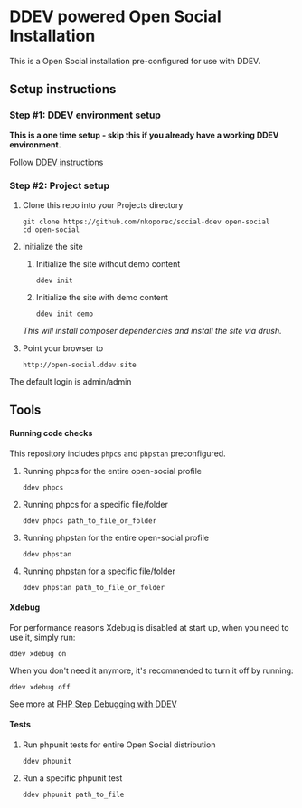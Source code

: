 # DDEV powered Open Social Installation

This is a Open Social installation pre-configured for use with DDEV.

## Setup instructions

### Step #1: DDEV environment setup

**This is a one time setup - skip this if you already have a working DDEV environment.**

Follow [DDEV instructions](https://ddev.readthedocs.io/en/stable/)

### Step #2: Project setup

1. Clone this repo into your Projects directory

    ```
    git clone https://github.com/nkoporec/social-ddev open-social
    cd open-social
    ```


2. Initialize the site
    1. Initialize the site without demo content
    
        ```
        ddev init
        ```
    
    2. Initialize the site with demo content
    
        ```
        ddev init demo
        ```
    
    
   _This will install composer dependencies and install the site via drush._


3. Point your browser to

    ```
    http://open-social.ddev.site
    ```

The default login is admin/admin

## Tools

#### Running code checks

 This repository includes `phpcs` and `phpstan` preconfigured.

 1. Running phpcs for the entire open-social profile

    ```
    ddev phpcs
    ```
   

 2. Running phpcs for a specific file/folder

    ```
    ddev phpcs path_to_file_or_folder
    ```

 3. Running phpstan for the entire open-social profile

    ```
    ddev phpstan
    ```

 4. Running phpstan for a specific file/folder

    ```
    ddev phpstan path_to_file_or_folder
    ```

#### Xdebug

For performance reasons Xdebug is disabled at start up, when you need to use it, simply run:

```
ddev xdebug on
```

When you don't need it anymore, it's recommended to turn it off by running:

```
ddev xdebug off
```

See more at [PHP Step Debugging with DDEV](https://ddev.readthedocs.io/en/stable/users/step-debugging/)

#### Tests

 1. Run phpunit tests for entire Open Social distribution

    ```
    ddev phpunit
    ```
    
 2. Run a specific phpunit test

    ```
    ddev phpunit path_to_file
    ```
